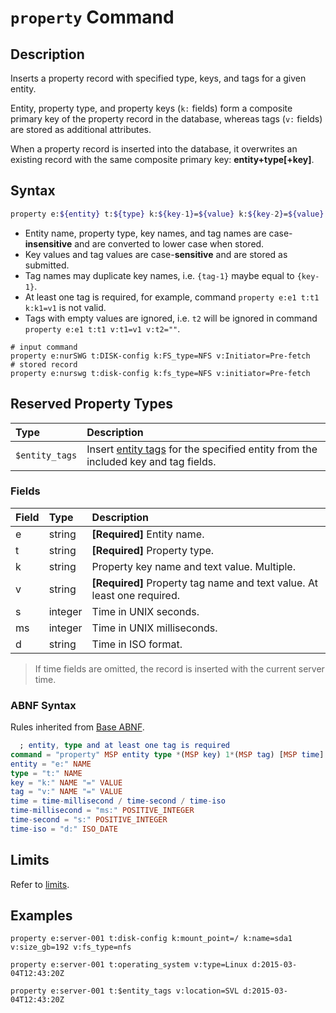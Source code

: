 # `property` Command

## Description

Inserts a property record with specified type, keys, and tags for a given entity.

Entity, property type, and property keys (`k:` fields) form a composite primary key of the property record in the database, whereas tags (`v:` fields) are stored as additional attributes.

When a property record is inserted into the database, it overwrites an existing record with the same composite primary key: **entity+type[+key]**.

## Syntax

```bash
property e:${entity} t:${type} k:${key-1}=${value} k:${key-2}=${value} v:${tag-1}=${text} v:${tag-2}=${text} d:${time}
```

* Entity name, property type, key names, and tag names are case-**insensitive** and are converted to lower case when stored.
* Key values and tag values are case-**sensitive** and are stored as submitted.
* Tag names may duplicate key names, i.e. `{tag-1}` maybe equal to `{key-1}`.
* At least one tag is required, for example, command `property e:e1 t:t1 k:k1=v1` is not valid.
* Tags with empty values are ignored, i.e. `t2` will be ignored in command `property e:e1 t:t1 v:t1=v1 v:t2=""`.

```ls
# input command
property e:nurSWG t:DISK-config k:FS_type=NFS v:Initiator=Pre-fetch
# stored record
property e:nurswg t:disk-config k:fs_type=NFS v:initiator=Pre-fetch
```

## Reserved Property Types

| **Type** | **Description** |
|:---|:---|
| `$entity_tags` | Insert [entity tags](../../api/meta/entity/list.md#fields) for the specified entity from the included key and tag fields. |

### Fields

| **Field** | **Type** | **Description** |
|:---|:---|:---|
| e         | string           | **[Required]** Entity name. |
| t         | string           | **[Required]** Property type. |
| k         | string           | Property key name and text value. Multiple. |
| v         | string           | **[Required]** Property tag name and text value. At least one required. |
| s         | integer          | Time in UNIX seconds. |
| ms        | integer          | Time in UNIX milliseconds. |
| d         | string           | Time in ISO format. |

> If time fields are omitted, the record is inserted with the current server time.

### ABNF Syntax

Rules inherited from [Base ABNF](base-abnf.md).

```elm
  ; entity, type and at least one tag is required
command = "property" MSP entity type *(MSP key) 1*(MSP tag) [MSP time]
entity = "e:" NAME
type = "t:" NAME
key = "k:" NAME "=" VALUE
tag = "v:" NAME "=" VALUE
time = time-millisecond / time-second / time-iso
time-millisecond = "ms:" POSITIVE_INTEGER
time-second = "s:" POSITIVE_INTEGER
time-iso = "d:" ISO_DATE
```

## Limits

Refer to [limits](README.md#command-limits).

## Examples

```ls
property e:server-001 t:disk-config k:mount_point=/ k:name=sda1 v:size_gb=192 v:fs_type=nfs
```

```ls
property e:server-001 t:operating_system v:type=Linux d:2015-03-04T12:43:20Z
```

```ls
property e:server-001 t:$entity_tags v:location=SVL d:2015-03-04T12:43:20Z
```
